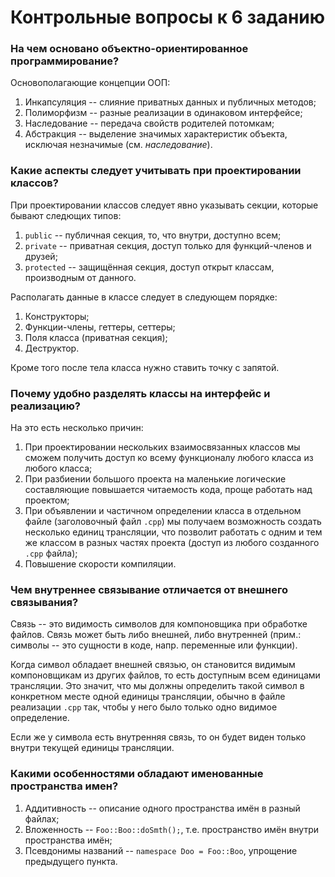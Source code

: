 # Контрольные вопросы к 6 заданию
### На чем основано объектно-ориентированное программирование?
Основополагающие концепции ООП:
1. Инкапсуляция -- слияние приватных данных и публичных методов;
2. Полиморфизм -- разные реализации в одинаковом интерфейсе;
3. Наследование -- передача свойств родителей потомкам;
4. Абстракция -- выделение значимых характеристик объекта, исключая незначимые (см. _наследование_).

### Какие аспекты следует учитывать при проектировании классов?
При проектировании классов следует явно указывать секции, которые бывают следющих типов:
1. `public` -- публичная секция, то, что внутри, доступно всем;
2. `private` -- приватная секция, доступ только для функций-членов и друзей;
3. `protected` -- защищённая секция, доступ открыт классам, производным от данного.

Располагать данные в классе следует в следующем порядке:
1. Конструкторы;
2. Функции-члены, геттеры, сеттеры;
3. Поля класса (приватная секция);
2. Деструктор.

Кроме того после тела класса нужно ставить точку с запятой.

### Почему удобно разделять классы на интерфейс и реализацию?
На это есть несколько причин:
1. При проектировании нескольких взаимосвязанных классов мы сможем получить доступ ко всему функционалу любого класса из любого класса;
2. При разбиении большого проекта на маленькие логические составляющие повышается читаемость кода, проще работать над проектом;
3. При объявлении и частичном определении класса в отдельном файле (заголовочный файл `.cpp`) мы получаем возможность создать несколько единиц трансляции, что позволит работать с одним и тем же классом в разных частях проекта (доступ из любого созданного `.cpp` файла);
4. Повышение скорости компиляции.

### Чем внутреннее связывание отличается от внешнего связывания?
Связь -- это видимость символов для компоновщика при обработке файлов. Связь может быть либо внешней, либо внутренней (прим.: символы -- это сущности в коде, напр. переменные или функции).

Когда символ обладает внешней связью, он становится видимым компоновщикам из других файлов, то есть доступным всем единицами трансляции. Это значит, что мы должны определить такой символ в конкретном месте одной единицы трансляции, обычно в файле реализации `.cpp` так, чтобы у него было только одно видимое определение.

Если же у символа есть внутренняя связь, то он будет виден только внутри текущей единицы трансляции.

### Какими особенностями обладают именованные пространства имен?
1. Аддитивность -- описание одного пространства имён в разный файлах;
2. Вложенность -- `Foo::Boo::doSmth();`, т.е. пространство имён внутри пространства имён;
3. Псевдонимы названий -- `namespace Doo = Foo::Boo`, упрощение предыдущего пункта.
